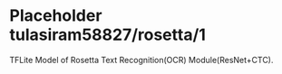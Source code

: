 # Placeholder tulasiram58827/rosetta/1
TFLite Model of Rosetta Text Recognition(OCR) Module(ResNet+CTC).

<!-- dataset: multiple -->
<!-- task: image-text-recognition -->
<!-- network-architecture: other -->
<!-- fine-tunable: false -->
<!-- license: apache-2.0 -->
